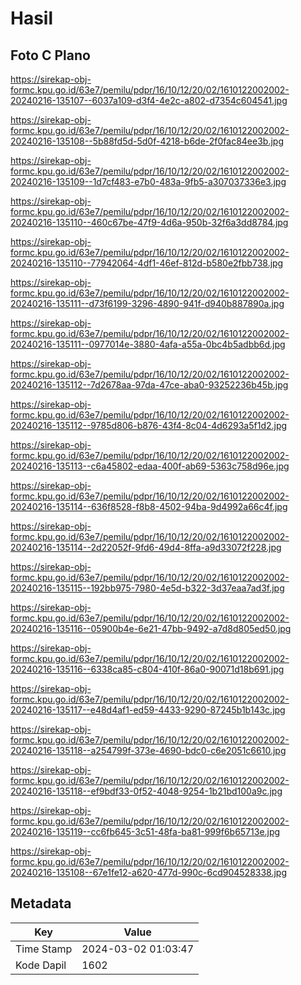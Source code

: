 # Hasil

## Foto C Plano

https://sirekap-obj-formc.kpu.go.id/63e7/pemilu/pdpr/16/10/12/20/02/1610122002002-20240216-135107--6037a109-d3f4-4e2c-a802-d7354c604541.jpg

https://sirekap-obj-formc.kpu.go.id/63e7/pemilu/pdpr/16/10/12/20/02/1610122002002-20240216-135108--5b88fd5d-5d0f-4218-b6de-2f0fac84ee3b.jpg

https://sirekap-obj-formc.kpu.go.id/63e7/pemilu/pdpr/16/10/12/20/02/1610122002002-20240216-135109--1d7cf483-e7b0-483a-9fb5-a307037336e3.jpg

https://sirekap-obj-formc.kpu.go.id/63e7/pemilu/pdpr/16/10/12/20/02/1610122002002-20240216-135110--460c67be-47f9-4d6a-950b-32f6a3dd8784.jpg

https://sirekap-obj-formc.kpu.go.id/63e7/pemilu/pdpr/16/10/12/20/02/1610122002002-20240216-135110--77942064-4df1-46ef-812d-b580e2fbb738.jpg

https://sirekap-obj-formc.kpu.go.id/63e7/pemilu/pdpr/16/10/12/20/02/1610122002002-20240216-135111--d73f6199-3296-4890-941f-d940b887890a.jpg

https://sirekap-obj-formc.kpu.go.id/63e7/pemilu/pdpr/16/10/12/20/02/1610122002002-20240216-135111--0977014e-3880-4afa-a55a-0bc4b5adbb6d.jpg

https://sirekap-obj-formc.kpu.go.id/63e7/pemilu/pdpr/16/10/12/20/02/1610122002002-20240216-135112--7d2678aa-97da-47ce-aba0-93252236b45b.jpg

https://sirekap-obj-formc.kpu.go.id/63e7/pemilu/pdpr/16/10/12/20/02/1610122002002-20240216-135112--9785d806-b876-43f4-8c04-4d6293a5f1d2.jpg

https://sirekap-obj-formc.kpu.go.id/63e7/pemilu/pdpr/16/10/12/20/02/1610122002002-20240216-135113--c6a45802-edaa-400f-ab69-5363c758d96e.jpg

https://sirekap-obj-formc.kpu.go.id/63e7/pemilu/pdpr/16/10/12/20/02/1610122002002-20240216-135114--636f8528-f8b8-4502-94ba-9d4992a66c4f.jpg

https://sirekap-obj-formc.kpu.go.id/63e7/pemilu/pdpr/16/10/12/20/02/1610122002002-20240216-135114--2d22052f-9fd6-49d4-8ffa-a9d33072f228.jpg

https://sirekap-obj-formc.kpu.go.id/63e7/pemilu/pdpr/16/10/12/20/02/1610122002002-20240216-135115--192bb975-7980-4e5d-b322-3d37eaa7ad3f.jpg

https://sirekap-obj-formc.kpu.go.id/63e7/pemilu/pdpr/16/10/12/20/02/1610122002002-20240216-135116--05900b4e-6e21-47bb-9492-a7d8d805ed50.jpg

https://sirekap-obj-formc.kpu.go.id/63e7/pemilu/pdpr/16/10/12/20/02/1610122002002-20240216-135116--6338ca85-c804-410f-86a0-90071d18b691.jpg

https://sirekap-obj-formc.kpu.go.id/63e7/pemilu/pdpr/16/10/12/20/02/1610122002002-20240216-135117--e48d4af1-ed59-4433-9290-87245b1b143c.jpg

https://sirekap-obj-formc.kpu.go.id/63e7/pemilu/pdpr/16/10/12/20/02/1610122002002-20240216-135118--a254799f-373e-4690-bdc0-c6e2051c6610.jpg

https://sirekap-obj-formc.kpu.go.id/63e7/pemilu/pdpr/16/10/12/20/02/1610122002002-20240216-135118--ef9bdf33-0f52-4048-9254-1b21bd100a9c.jpg

https://sirekap-obj-formc.kpu.go.id/63e7/pemilu/pdpr/16/10/12/20/02/1610122002002-20240216-135119--cc6fb645-3c51-48fa-ba81-999f6b65713e.jpg

https://sirekap-obj-formc.kpu.go.id/63e7/pemilu/pdpr/16/10/12/20/02/1610122002002-20240216-135108--67e1fe12-a620-477d-990c-6cd904528338.jpg


## Metadata

| Key        | Value               |
| ---------- | ------------------- |
| Time Stamp | 2024-03-02 01:03:47 |
| Kode Dapil | 1602                |



